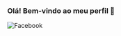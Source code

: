 ### Olá! Bem-vindo ao meu perfil 👋

![Facebook](https://tecnoblog.net/wp-content/uploads/2015/07/facebook-logotipo-novo-700x243.png)

